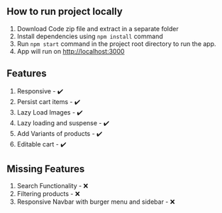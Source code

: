 ## How to run project locally

1. Download Code zip file and extract in a separate folder
2. Install dependencies using `npm install` command
3. Run `npm start` command in the project root directory to run the app.
4. App will run on [http://localhost:3000](http://localhost:3000)


## Features
1. Responsive - ✔️
2. Persist cart items - ✔️
3. Lazy Load Images - ✔️
4. Lazy loading and suspense - ✔️
5. Add Variants of products - ✔️
6. Editable cart - ✔️

## Missing Features 
1. Search Functionality - ❌
2. Filtering products - ❌
3. Responsive Navbar with burger menu and sidebar - ❌
